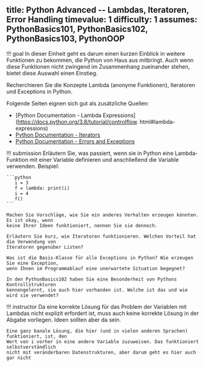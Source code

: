 title: Python Advanced -- Lambdas, Iteratoren, Error Handling
timevalue: 1
difficulty: 1
assumes: PythonBasics101, PythonBasics102, PythonBasics103, PythonOOP
---
!!! goal
    In dieser Einheit geht es darum einen kurzen Einblick in weitere Funktionen zu bekommen, die 
    Python von Haus aus mitbringt. 
    Auch wenn diese Funktionen nicht zwingend im Zusammenhang zueinander stehen, bietet diese 
    Auswahl einen Einstieg.
    

Recherchieren Sie die Konzepte Lambda (anonyme Funktionen), Iteratoren und Exceptions in Python.

Folgende Seiten eignen sich gut als zusätzliche Quellen:

 * [Python Documentation - Lambda Expressions](https://docs.python.org/3.8/tutorial/controlflow.
html#lambda-expressions) 
 * [Python Documentation - Iterators](https://docs.python.org/3.8/tutorial/classes.html#iterators)
 * [Python Documentation - Errors and Exceptions](https://docs.python.org/3.8/tutorial/errors.html)


!!! submission
    Erläutern Sie, was passiert, wenn sie in Python eine Lambda-Funktion mit einer Variable
    definieren und anschließend die Variable verwenden. Beispiel:

    ```python
       i = 3
       f = lambda: print(i)
       i = 4
       f()
    ```

    Machen Sie Vorschläge, wie Sie ein anderes Verhalten erzeugen könnten. Es ist okay, wenn
    keine Ihrer Ideen funktioniert, nennen Sie sie dennoch.

    Erläutern Sie kurz, wie Iteratoren funktionieren. Welchen Vorteil hat die Verwendung von
    Iteratoren gegenüber Listen?

    Was ist die Basis-Klasse für alle Exceptions in Python? Wie erzeugen Sie eine Exception,
    wenn Ihnen im Programmablauf eine unerwartete Situation begegnet?

    In den PythonBasics102 haben Sie eine Besonderheit von Pythons Kontrollstrukturen
    kennengelernt, sie auch hier vorhanden ist. Welche ist das und wie wird sie verwendet?

!!! instructor
    Da eine korrekte Lösung für das Problem der Variablen mit Lambdas nicht explizit erfordert
    ist, muss auch keine korrekte Lösung in der Abgabe vorliegen. Ideen sollten aber da sein.

    Eine ganz banale Lösung, die hier (und in vielen anderen Sprachen) funktioniert, ist, den
    Wert von i vorher in eine andere Variable zuzuweisen. Das funktioniert selbstverständlich
    nicht mit veränderbaren Datenstrukturen, aber darum geht es hier auch gar nicht
